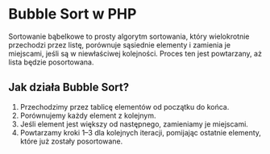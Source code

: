 # Bubble Sort w PHP
 
Sortowanie bąbelkowe to prosty algorytm sortowania, który wielokrotnie przechodzi przez listę, 
porównuje sąsiednie elementy i zamienia je miejscami, jeśli są w niewłaściwej kolejności.
Proces ten jest powtarzany, aż lista będzie posortowana.

## Jak działa Bubble Sort?

1. Przechodzimy przez tablicę elementów od początku do końca.
2. Porównujemy każdy element z kolejnym.
3. Jeśli element jest większy od następnego, zamieniamy je miejscami.
4. Powtarzamy kroki 1–3 dla kolejnych iteracji, pomijając ostatnie elementy, które już zostały 
posortowane.
